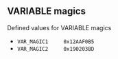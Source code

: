 ## VARIABLE magics

Defined values for VARIABLE magics

* `VAR_MAGIC1     0x12AAF0B5`
* `VAR_MAGIC2     0x190203BD`